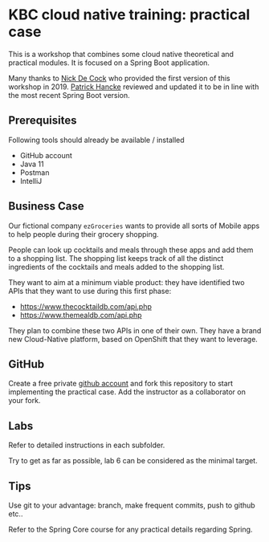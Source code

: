 # KBC cloud native training: practical case
This is a workshop that combines some cloud native theoretical and practical modules. It is focused on a Spring Boot
application.

Many thanks to [Nick De Cock](https://github.com/nickdkcronos) who provided the first version of this workshop in
2019. [Patrick Hancke](https://github.com/patrickhancke) reviewed and updated it to be in line with the most recent
Spring Boot version.

## Prerequisites
Following tools should already be available / installed

* GitHub account
* Java 11
* Postman
* IntelliJ

## Business Case
Our fictional company ``ezGroceries`` wants to provide all sorts of Mobile apps to help people during their grocery
shopping.

People can look up cocktails and meals through these apps and add them to a shopping list. The shopping list keeps track
of all the distinct ingredients of the cocktails and meals added to the shopping list.

They want to aim at a minimum viable product: they have identified two APIs that they want to use during this first
phase:

* https://www.thecocktaildb.com/api.php
* https://www.themealdb.com/api.php

They plan to combine these two APIs in one of their own. They have a brand new Cloud-Native platform, based on OpenShift
that they want to leverage.

## GitHub
Create a free private [github account](https://github.com/) and fork this repository to start implementing the practical
case. Add the instructor as a collaborator on your fork.

## Labs
Refer to detailed instructions in each subfolder.

Try to get as far as possible, lab 6 can be considered as the minimal target.

## Tips
Use git to your advantage: branch, make frequent commits, push to github etc..

Refer to the Spring Core course for any practical details regarding Spring.
